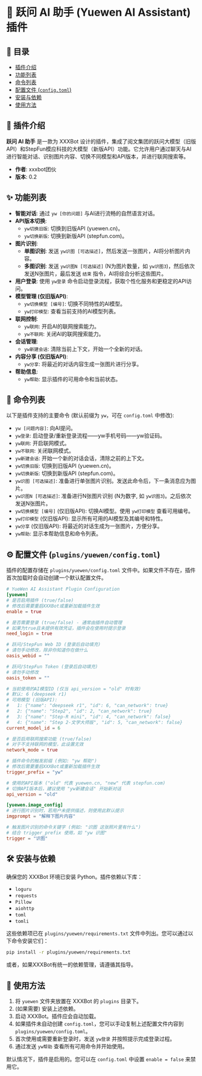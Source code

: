 # 🔌 跃问 AI 助手 (Yuewen AI Assistant) 插件

## 📝 目录

- [插件介绍](#插件介绍)
- [功能列表](#功能列表)
- [命令列表](#命令列表)
- [配置文件 (`config.toml`)](#配置文件-configtoml)
- [安装与依赖](#安装与依赖)
- [使用方法](#使用方法)

## 🌟 插件介绍

**跃问 AI 助手** 是一款为 XXXBot 设计的插件，集成了阅文集团的跃问大模型（旧版API）和StepFun模应科技的大模型（新版API）功能。它允许用户通过聊天与AI进行智能对话、识别图片内容、切换不同模型和API版本，并进行联网搜索等。

- **作者**: xxxbot团伙
- **版本**: 0.2

## ✨ 功能列表

- **智能对话**: 通过 `yw [你的问题]` 与AI进行流畅的自然语言对话。
- **API版本切换**:
    - `yw切换旧版`: 切换到旧版API (yuewen.cn)。
    - `yw切换新版`: 切换到新版API (stepfun.com)。
- **图片识别**:
    - **单图识别**: 发送 `yw识图 [可选描述]`，然后发送一张图片，AI将分析图片内容。
    - **多图识别**: 发送 `yw识图N [可选描述]` (N为图片数量，如 `yw识图3`)，然后依次发送N张图片，最后发送 `结束` 指令，AI将综合分析这些图片。
- **用户登录**: 使用 `yw登录` 命令启动登录流程，获取个性化服务和更稳定的API访问。
- **模型管理 (仅旧版API)**:
    - `yw切换模型 [编号]`: 切换不同特性的AI模型。
    - `yw打印模型`: 查看当前支持的AI模型列表。
- **联网控制**:
    - `yw联网`: 开启AI的联网搜索能力。
    - `yw不联网`: 关闭AI的联网搜索能力。
- **会话管理**:
    - `yw新建会话`: 清除当前上下文，开始一个全新的对话。
- **内容分享 (仅旧版API)**:
    - `yw分享`: 将最近的对话内容生成一张图片进行分享。
- **帮助信息**:
    - `yw帮助`: 显示插件的可用命令和当前状态。

## 🤖 命令列表

以下是插件支持的主要命令 (默认前缀为 `yw`，可在 `config.toml` 中修改):

-   `yw [问题内容]`: 向AI提问。
-   `yw登录`: 启动登录/重新登录流程——yw手机号码——yw验证码。
-   `yw联网`: 开启联网模式。
-   `yw不联网`: 关闭联网模式。
-   `yw新建会话`: 开始一个新的对话会话，清除之前的上下文。
-   `yw切换旧版`: 切换到旧版API (yuewen.cn)。
-   `yw切换新版`: 切换到新版API (stepfun.com)。
-   `yw识图 [可选描述]`: 准备进行单张图片识别。发送此命令后，下一条消息应为图片。
-   `yw识图N [可选描述]`: 准备进行N张图片识别 (N为数字, 如 `yw识图3`)。之后依次发送N张图片。
-   `yw切换模型 [编号]` (仅旧版API): 切换AI模型。使用 `yw打印模型` 查看可用编号。
-   `yw打印模型` (仅旧版API): 显示所有可用的AI模型及其编号和特性。
-   `yw分享` (仅旧版API): 将最近的对话生成为一张图片，方便分享。
-   `yw帮助`: 显示本帮助信息和命令列表。

## ⚙️ 配置文件 (`plugins/yuewen/config.toml`)

插件的配置存储在 `plugins/yuewen/config.toml` 文件中。如果文件不存在，插件首次加载时会自动创建一个默认配置文件。

```toml
# YueWen AI Assistant Plugin Configuration
[yuewen]
# 是否启用插件 (true/false)
# 修改后需要重启XXXBot或重新加载插件生效
enable = true

# 是否需要登录 (true/false) - 通常由插件自动管理
# 如果为true且未提供有效凭证，插件会在使用时提示登录
need_login = true

# 跃问/StepFun Web ID (登录后自动填充)
# 请勿手动修改，除非你知道你在做什么
oasis_webid = ""

# 跃问/StepFun Token (登录后自动填充)
# 请勿手动修改
oasis_token = ""

# 当前使用的AI模型ID (仅当 api_version = "old" 时有效)
# 默认: 6 (deepseek r1)
# 可用模型 (旧版API):
#   1: {"name": "deepseek r1", "id": 6, "can_network": true}
#   2: {"name": "Step2", "id": 2, "can_network": true}
#   3: {"name": "Step-R mini", "id": 4, "can_network": false}
#   4: {"name": "Step 2-文学大师版", "id": 5, "can_network": false}
current_model_id = 6

# 是否启用联网搜索功能 (true/false)
# 对于不支持联网的模型，此设置无效
network_mode = true

# 插件命令的触发前缀 (例如: "yw 帮助")
# 修改后需要重启XXXBot或重新加载插件生效
trigger_prefix = "yw"

# 使用的API版本 ("old" 代表 yuewen.cn, "new" 代表 stepfun.com)
# 切换API版本后，建议使用 "yw新建会话" 开始新对话
api_version = "old"

[yuewen.image_config]
# 进行图片识别时，若用户未提供描述，则使用此默认提示
imgprompt = "解释下图片内容"

# 触发图片识别的命令关键字 (例如: "识图 这张照片里有什么")
# 结合 trigger_prefix 使用，如 "yw 识图"
trigger = "识图"
```

## 🛠️ 安装与依赖

确保您的 XXXBot 环境已安装 Python。插件依赖以下库：

- `loguru`
- `requests`
- `Pillow`
- `aiohttp`
- `toml`
- `tomli`

这些依赖项已在 `plugins/yuewen/requirements.txt` 文件中列出。您可以通过以下命令安装它们：

```bash
pip install -r plugins/yuewen/requirements.txt
```
或者，如果XXXBot有统一的依赖管理，请遵循其指导。

## 🚀 使用方法

1.  将 `yuewen` 文件夹放置在 XXXBot 的 `plugins` 目录下。
2.  (如果需要) 安装上述依赖。
3.  启动 XXXBot。插件应会自动加载。
4.  如果插件未自动创建 `config.toml`，您可以手动复制上述配置文件内容到 `plugins/yuewen/config.toml`。
5.  首次使用或需要重新登录时，发送 `yw登录` 并按照提示完成登录过程。
6.  通过发送 `yw帮助` 查看所有可用命令并开始使用。

默认情况下，插件是启用的。您可以在 `config.toml` 中设置 `enable = false` 来禁用它。 